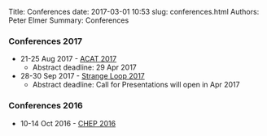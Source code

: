 Title: Conferences
date: 2017-03-01 10:53
slug: conferences.html
Authors: Peter Elmer
Summary: Conferences


### Conferences 2017

   * 21-25 Aug 2017 - [ACAT 2017](https://indico.cern.ch/event/567550/)
     * Abstract deadline: 29 Apr 2017
   * 28-30 Sep 2017 - [Strange Loop 2017](http://www.thestrangeloop.com/)
     * Abstract deadline: Call for Presentations will open in Apr 2017


### Conferences 2016

   * 10-14 Oct 2016 - [CHEP 2016](http://chep2016.org/)


